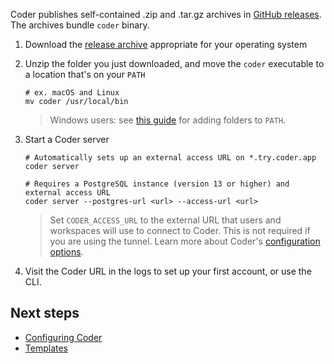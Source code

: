 Coder publishes self-contained .zip and .tar.gz archives in
[GitHub releases](https://github.com/coder/coder/releases/latest). The archives
bundle `coder` binary.

1. Download the
   [release archive](https://github.com/coder/coder/releases/latest) appropriate
   for your operating system

1. Unzip the folder you just downloaded, and move the `coder` executable to a
   location that's on your `PATH`

   ```console
   # ex. macOS and Linux
   mv coder /usr/local/bin
   ```

   > Windows users: see
   > [this guide](https://answers.microsoft.com/en-us/windows/forum/all/adding-path-variable/97300613-20cb-4d85-8d0e-cc9d3549ba23)
   > for adding folders to `PATH`.

1. Start a Coder server

   ```console
   # Automatically sets up an external access URL on *.try.coder.app
   coder server

   # Requires a PostgreSQL instance (version 13 or higher) and external access URL
   coder server --postgres-url <url> --access-url <url>
   ```

   > Set `CODER_ACCESS_URL` to the external URL that users and workspaces will
   > use to connect to Coder. This is not required if you are using the tunnel.
   > Learn more about Coder's [configuration options](../admin/configure.md).

1. Visit the Coder URL in the logs to set up your first account, or use the CLI.

## Next steps

- [Configuring Coder](../admin/configure.md)
- [Templates](../templates/index.md)
